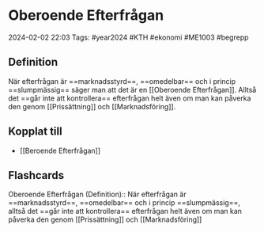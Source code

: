 # Oberoende Efterfrågan

2024-02-02 22:03
Tags: #year2024 #KTH #ekonomi #ME1003 #begrepp

## Definition

När efterfrågan är ==marknadsstyrd==, ==omedelbar== och i princip ==slumpmässig== säger man att det är en [[Oberoende Efterfrågan]]. Alltså det ==går inte att kontrollera== efterfrågan helt även om man kan påverka den genom [[Prissättning]] och [[Marknadsföring]].

## Kopplat till

- [[Beroende Efterfrågan]]

## Flashcards

Oberoende Efterfrågan (Definition):: När efterfrågan är ==marknadsstyrd==, ==omedelbar== och i princip ==slumpmässig==, alltså det ==går inte att kontrollera== efterfrågan helt även om man kan påverka den genom [[Prissättning]] och [[Marknadsföring]]
<!--SR:!2024-02-06,3,250!2000-01-01,1,250-->
